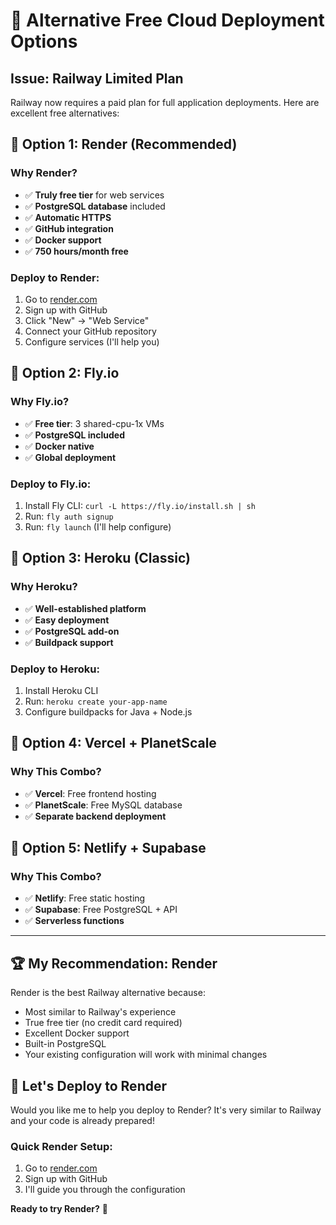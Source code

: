 # 🚀 Alternative Free Cloud Deployment Options

## Issue: Railway Limited Plan
Railway now requires a paid plan for full application deployments. Here are excellent free alternatives:

## 🎯 **Option 1: Render (Recommended)**

### Why Render?
- ✅ **Truly free tier** for web services
- ✅ **PostgreSQL database** included
- ✅ **Automatic HTTPS**
- ✅ **GitHub integration**
- ✅ **Docker support**
- ✅ **750 hours/month free**

### Deploy to Render:
1. Go to [render.com](https://render.com)
2. Sign up with GitHub
3. Click "New" → "Web Service"
4. Connect your GitHub repository
5. Configure services (I'll help you)

## 🎯 **Option 2: Fly.io**

### Why Fly.io?
- ✅ **Free tier**: 3 shared-cpu-1x VMs
- ✅ **PostgreSQL included**
- ✅ **Docker native**
- ✅ **Global deployment**

### Deploy to Fly.io:
1. Install Fly CLI: `curl -L https://fly.io/install.sh | sh`
2. Run: `fly auth signup`
3. Run: `fly launch` (I'll help configure)

## 🎯 **Option 3: Heroku (Classic)**

### Why Heroku?
- ✅ **Well-established platform**
- ✅ **Easy deployment**
- ✅ **PostgreSQL add-on**
- ✅ **Buildpack support**

### Deploy to Heroku:
1. Install Heroku CLI
2. Run: `heroku create your-app-name`
3. Configure buildpacks for Java + Node.js

## 🎯 **Option 4: Vercel + PlanetScale**

### Why This Combo?
- ✅ **Vercel**: Free frontend hosting
- ✅ **PlanetScale**: Free MySQL database
- ✅ **Separate backend deployment**

## 🎯 **Option 5: Netlify + Supabase**

### Why This Combo?
- ✅ **Netlify**: Free static hosting
- ✅ **Supabase**: Free PostgreSQL + API
- ✅ **Serverless functions**

---

## 🏆 **My Recommendation: Render**

Render is the best Railway alternative because:
- Most similar to Railway's experience
- True free tier (no credit card required)
- Excellent Docker support
- Built-in PostgreSQL
- Your existing configuration will work with minimal changes

## 🚀 **Let's Deploy to Render**

Would you like me to help you deploy to Render? It's very similar to Railway and your code is already prepared!

### Quick Render Setup:
1. Go to [render.com](https://render.com)
2. Sign up with GitHub
3. I'll guide you through the configuration

**Ready to try Render?** 🎯
